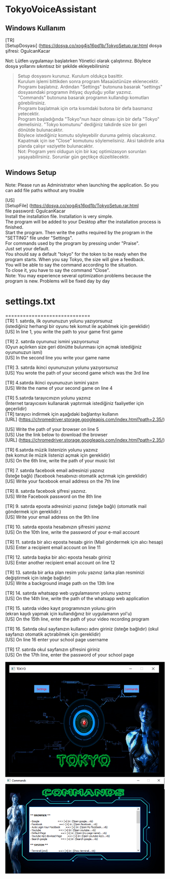 # TokyoVoiceAssistant

## Windows Kullanım
[TR] <br/>
[SetupDosyası] (https://dosya.co/xog4js16pd1b/TokyoSetup.rar.html
dosya şifresi: OgulcanKacar
<br/>

Not: Lütfen uygulamayı başlatırken Yönetici olarak çalıştırınız. Böylece dosya yollarını sıkıntısız bir şekilde ekleyebilirsiniz

>Setup dosyasını kurunuz. Kurulum oldukça basittir.<br/>
Kurulum işlemi bittikden sonra program Masaüstünüze eklenecektir.<br/>
Programı başlatınız. Ardından "Settings" butonuna basarak "settings" dosyasındaki programın ihtiyaç duyduğu yollar yazınız.<br/>
"Commands" butonuna basarak programın kullandıgı komutları görebilirsiniz.<br/>
Programı başlatmak için orta kısımdaki butona bir defa basmanız yetecektir.<br/>
Program başladığında "Tokyo"nun hazır olması için bir defa "Tokyo" demelisiniz. "Tokyo komutunu" dediğiniz takdirde size bir geri dönütde bulunacaktır.<br/>
Böylece istediğiniz komutu söyleyebilir duruma gelmiş olacaksınız.<br/>
Kapatmak için ise "Close" komutunu söylemelisiniz. Aksi takdirde arka planda çalışır vaziyette bulunacaktır.<br/>
Not: Program yeni oldugun için bir kaç optimizasyon sorunları yaşayabilirsiniz. Sorunlar gün geçtikçe düzeltilecektir.<br/>


## Windows Setup

Note: Please run as Administrator when launching the application. So you can add file paths without any trouble

[US]<br/>
[SetupFile] (https://dosya.co/xog4js16pd1b/TokyoSetup.rar.html<br/>
file password: OgulcanKacar
<br/>
Install the installation file. Installation is very simple. <br/>
The program will be added to your Desktop after the installation process is finished. <br/>
Start the program. Then write the paths required by the program in the "SETTING" file under "Settings". <br/>
For commands used by the program by pressing under "Praise". <br/>
Just set your default. <br/>
You should say a default "tokyo" for the token to be ready when the program starts. When you say Tokyo, the size will give a feedback. <br/>
You will be able to say the command according to the situation. <br/>
To close it, you have to say the command "Close". <br/>
Note: You may experience several optimization problems because the program is new. Problems will be fixed day by day




# settings.txt<br/>
=============================<br/>
[TR] 1. satırda, ilk oyununuzun yolunu yazıyorsunuz<br/> (istediğiniz herhangi bir oyunu tek komut ile açabilmek için gereklidir)<br/>
[US] In line 1, you write the path to your game first game<br/>

[TR] 2. satırda oyununuz ismini yazıyorsunuz<br/> (Oyun açılırken size geri dönütte bulunması için açmak istediğiniz oyununuzun ismi)<br/>
[US] In the second line you write your game name<br/>

[TR] 3. satırda ikinci oyununuzun yolunu yazıyorsunuz<br/>
[US] You wrote the path of your second game which was the 3rd line<br/>

[TR] 4.satırda ikinci oyununuzun ismini yazın<br/>
[US] Write the name of your second game on line 4<br/>

[TR] 5.satırda tarayıcınızın yolunu yazınız<br/>    (İnternet tarayıcısını kullanarak yaptırmak istediğiniz faaliyetler için geçerlidir)<br/>
[TR] tarayıcı indirmek için aşağıdaki bağlantıyı kullanın<br/>
[URL] (https://chromedriver.storage.googleapis.com/index.html?path=2.35/)<br/>

[US] Write the path of your browser on line 5<br/>
[US] Use the link below to download the browser<br/>
[URL] (https://chromedriver.storage.googleapis.com/index.html?path=2.35/)<br/>

[TR] 6.satırda müzik listenizin yolunu yazınız<br/>   (tek komut ile müzik listenizi açmak için gereklidir)<br/>
[US] On the 6th line, write the path of your music list<br/>

[TR] 7. satırda facebook email adresinizi yazınız<br/>  (İsteğe bağlı) (facebook hesabınızı otomatik açtırmak için gereklidir) <br/>
[US] Write your facebook email address on the 7th line<br/>

[TR] 8. satırda facebook şifresi yazınız. <br/>
[US] Write Facebook password on the 8th line<br/>

[TR] 9. satırda eposta adresinizi yazınız (isteğe bağlı) (otomatik mail göndermek için gereklidir.)<br/>
[US] Write your email address on the 9th line<br/>

[TR] 10. satırda eposta hesabınızın şifresini yazınız<br/>
[US] On the 10th line, write the password of your e-mail account<br/>

[TR] 11. satırda bir alıcı eposta hesabı girin (Mail göndermek için alıcı hesap)<br/>
[US] Enter a recipient email account on line 11<br/>

[TR] 12. satırda başka bir alıcı eposta hesabı giriniz<br/>
[US] Enter another recipient email account on line 12<br/>

[TR] 13. satırda bir arka plan resim yolu yazınız (arka plan resminizi değiştirmek için isteğe bağlıdır) <br/>
[US] Write a background image path on the 13th line<br/>

[TR] 14. satırda whatsapp web uygulamasının yolunu yazınız<br/>
[US] On the 14th line, write the path of the whatsapp web application<br/>

[TR] 15. satırda video kayıt programınızın yolunu girin<br/>  (ekran kaydı yapmak için kullandığınız bir uygulamanın yol'u)<br/>
[US] On the 15th line, enter the path of your video recording program<br/>

[TR] 16. Satırda okul sayfanızın kullanıcı adını giriniz (isteğe bağlıdır) (okul sayfanızı otomatik açtırabilmek için gereklidir)<br/>
[US] On line 16 enter your school page username<br/>

[TR] 17. satırda okul sayfanızın şifresini giriniz<br/>
[US] On the 17th line, enter the password of your school page<br/>

![MainMenu](https://github.com/OgulcanKacarr/TokyoVoiceAssistant/blob/master/SetupUrl/MainMenu.png)
![CommandsMenu](https://github.com/OgulcanKacarr/TokyoVoiceAssistant/blob/master/SetupUrl/CommandMenu.png)
